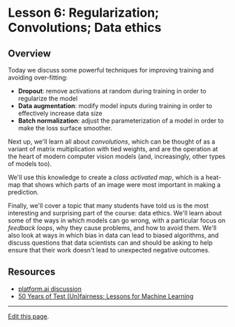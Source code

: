# Lesson 6: Regularization; Convolutions; Data ethics

## Overview

Today we discuss some powerful techniques for improving training and avoiding over-fitting:

- **Dropout**: remove activations at random during training in order to regularize the model
- **Data augmentation**: modify model inputs during training in order to effectively increase data size
- **Batch normalization**: adjust the parameterization of a model in order to make the loss surface smoother.

Next up, we'll learn all about *convolutions*, which can be thought of as a variant of matrix multiplication with tied weights, and are the operation at the heart of modern computer vision models (and, increasingly, other types of models too).

We'll use this knowledge to create a *class activated map*, which is a heat-map that shows which parts of an image were most important in making a prediction.

Finally, we'll cover a topic that many students have told us is the most interesting and surprising part of the course: data ethics. We'll learn about some of the ways in which models can go wrong, with a particular focus on *feedback loops*, why they cause problems, and how to avoid them. We'll also look at ways in which bias in data can lead to biased algorithms, and discuss questions that data scientists can and should be asking to help ensure that their work doesn't lead to unexpected negative outcomes.

## Resources

- [platform.ai discussion](https://forums.fast.ai/t/platform-ai-discussion/31445)
- [50 Years of Test (Un)fairness: Lessons for Machine Learning](https://128.84.21.199/pdf/1811.10104.pdf)

---

[Edit this page](https://github.com/fastai/course-v3/edit/master/files/dl-2019/notes/notes-1-6.md).
